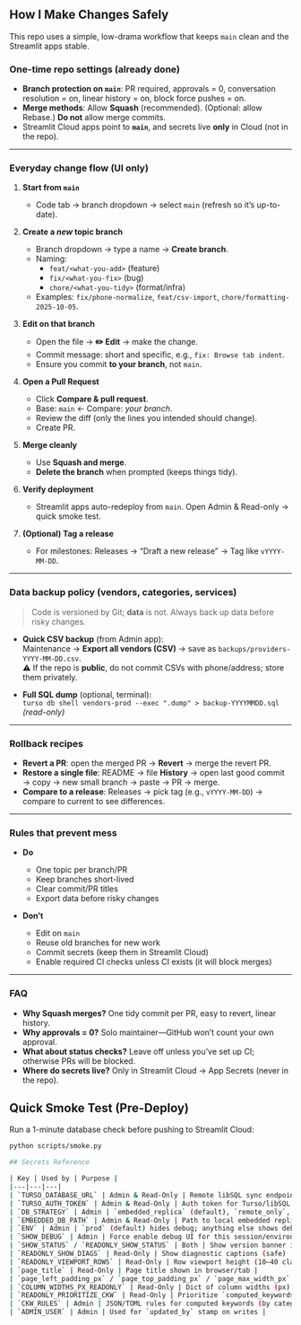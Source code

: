 ## How I Make Changes Safely

This repo uses a simple, low-drama workflow that keeps `main` clean and the Streamlit apps stable.

### One-time repo settings (already done)
- **Branch protection on `main`**: PR required, approvals = 0, conversation resolution = on, linear history = on, block force pushes = on.
- **Merge methods**: Allow **Squash** (recommended). (Optional: allow Rebase.) **Do not** allow merge commits.
- Streamlit Cloud apps point to **`main`**, and secrets live **only** in Cloud (not in the repo).

---

### Everyday change flow (UI only)

1. **Start from `main`**
   - Code tab → branch dropdown → select `main` (refresh so it’s up-to-date).

2. **Create a *new* topic branch**
   - Branch dropdown → type a name → **Create branch**.  
   - Naming:
     - `feat/<what-you-add>` (feature)
     - `fix/<what-you-fix>` (bug)
     - `chore/<what-you-tidy>` (format/infra)
   - Examples: `fix/phone-normalize`, `feat/csv-import`, `chore/formatting-2025-10-05`.

3. **Edit on that branch**
   - Open the file → **✏️ Edit** → make the change.
   - Commit message: short and specific, e.g., `fix: Browse tab indent`.
   - Ensure you commit **to your branch**, not `main`.

4. **Open a Pull Request**
   - Click **Compare & pull request**.
   - Base: `main` ← Compare: *your branch*.
   - Review the diff (only the lines you intended should change).
   - Create PR.

5. **Merge cleanly**
   - Use **Squash and merge**.
   - **Delete the branch** when prompted (keeps things tidy).

6. **Verify deployment**
   - Streamlit apps auto-redeploy from `main`. Open Admin & Read-only → quick smoke test.

7. **(Optional) Tag a release**
   - For milestones: Releases → “Draft a new release” → Tag like `vYYYY-MM-DD`.

---

### Data backup policy (vendors, categories, services)

> Code is versioned by Git; **data** is not. Always back up data before risky changes.

- **Quick CSV backup** (from Admin app):  
  Maintenance → **Export all vendors (CSV)** → save as `backups/providers-YYYY-MM-DD.csv`.  
  ⚠️ If the repo is **public**, do not commit CSVs with phone/address; store them privately.

- **Full SQL dump** (optional, terminal):  
  `turso db shell vendors-prod --exec ".dump" > backup-YYYYMMDD.sql` *(read-only)*

---

### Rollback recipes

- **Revert a PR**: open the merged PR → **Revert** → merge the revert PR.
- **Restore a single file**: README → file **History** → open last good commit → copy → new small branch → paste → PR → merge.
- **Compare to a release**: Releases → pick tag (e.g., `vYYYY-MM-DD`) → compare to current to see differences.

---

### Rules that prevent mess

- **Do**
  - One topic per branch/PR
  - Keep branches short-lived
  - Clear commit/PR titles
  - Export data before risky changes

- **Don’t**
  - Edit on `main`
  - Reuse old branches for new work
  - Commit secrets (keep them in Streamlit Cloud)
  - Enable required CI checks unless CI exists (it will block merges)

---

### FAQ

- **Why Squash merges?** One tidy commit per PR, easy to revert, linear history.
- **Why approvals = 0?** Solo maintainer—GitHub won’t count your own approval.
- **What about status checks?** Leave off unless you’ve set up CI; otherwise PRs will be blocked.
- **Where do secrets live?** Only in Streamlit Cloud → App Secrets (never in the repo).
## Quick Smoke Test (Pre-Deploy)
Run a 1-minute database check before pushing to Streamlit Cloud:
```bash
python scripts/smoke.py

## Secrets Reference

| Key | Used by | Purpose |
|---|---|---|
| `TURSO_DATABASE_URL` | Admin & Read-Only | Remote libSQL sync endpoint (must be `libsql://…`, not `sqlite+libsql://`) |
| `TURSO_AUTH_TOKEN` | Admin & Read-Only | Auth token for Turso/libSQL |
| `DB_STRATEGY` | Admin | `embedded_replica` (default), `remote_only`, or `embedded_only` |
| `EMBEDDED_DB_PATH` | Admin & Read-Only | Path to local embedded replica (e.g., `vendors-embedded.db`) |
| `ENV` | Admin | `prod` (default) hides debug; anything else shows debug |
| `SHOW_DEBUG` | Admin | Force enable debug UI for this session/environment |
| `SHOW_STATUS` / `READONLY_SHOW_STATUS` | Both | Show version banner in sidebar |
| `READONLY_SHOW_DIAGS` | Read-Only | Show diagnostic captions (safe) |
| `READONLY_VIEWPORT_ROWS` | Read-Only | Row viewport height (10–40 clamp) |
| `page_title` | Read-Only | Page title shown in browser/tab |
| `page_left_padding_px` / `page_top_padding_px` / `page_max_width_px` | Read-Only | Layout tuning |
| `COLUMN_WIDTHS_PX_READONLY` | Read-Only | Dict of column widths (px) |
| `READONLY_PRIORITIZE_CKW` | Read-Only | Prioritize `computed_keywords` hits in search |
| `CKW_RULES` | Admin | JSON/TOML rules for computed keywords (by category/service) |
| `ADMIN_USER` | Admin | Used for `updated_by` stamp on writes |
